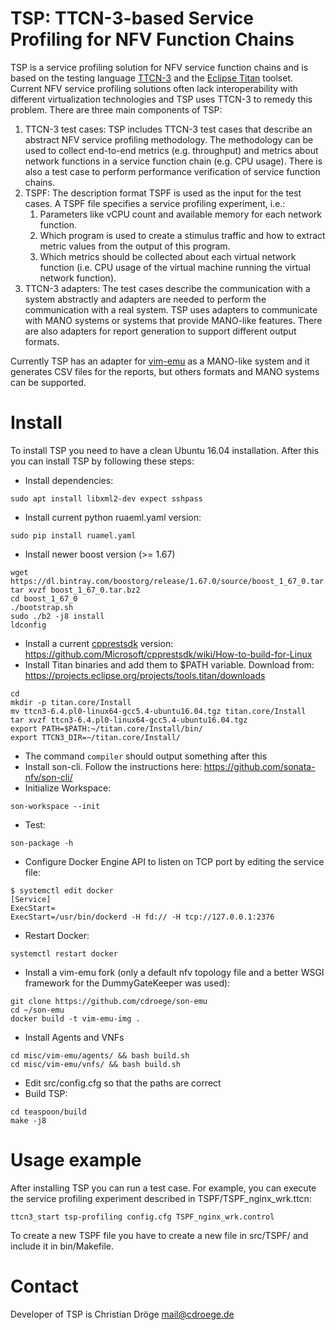 # TSP: TTCN-3-based Service Profiling for NFV Function Chains

TSP is a service profiling solution for NFV service function chains and is based on the testing language [TTCN-3](http://www.ttcn-3.org/) and the [Eclipse Titan](https://projects.eclipse.org/projects/tools.titan/) toolset. Current NFV service profiling solutions often lack interoperability with different virtualization technologies and TSP uses TTCN-3 to remedy this problem. There are three main components of TSP:

1. TTCN-3 test cases: TSP includes TTCN-3 test cases that describe an abstract NFV service profiling methodology. The methodology can be used to collect end-to-end metrics (e.g. throughput) and metrics about network functions in a service function chain (e.g. CPU usage). There is also a test case to perform performance verification of service function chains.
2. TSPF: The description format TSPF is used as the input for the test cases. A TSPF file specifies a service profiling experiment, i.e.:
   1. Parameters like vCPU count and available memory for each network function.
   2. Which program is used to create a stimulus traffic and how to extract metric values from the output of this program.
   3. Which metrics should be collected about each virtual network function (i.e. CPU usage of the virtual machine running the virtual network function).
3. TTCN-3 adapters: The test cases describe the communication with a system abstractly and adapters are needed to perform the communication with a real system. TSP uses adapters to communicate with MANO systems or systems that provide MANO-like features. There are also adapters for report generation to support different output formats.

Currently TSP has an adapter for [vim-emu](https://github.com/sonata-nfv/son-emu) as a MANO-like system and it generates CSV files for the reports, but others formats and MANO systems can be supported.

# Install

To install TSP you need to have a clean Ubuntu 16.04 installation. After this you can install TSP by following these steps:

* Install dependencies:
```
sudo apt install libxml2-dev expect sshpass
```
* Install current python ruaeml.yaml version:
```
sudo pip install ruamel.yaml
```
* Install newer boost version (>= 1.67)
```
wget https://dl.bintray.com/boostorg/release/1.67.0/source/boost_1_67_0.tar.bz2
tar xvzf boost_1_67_0.tar.bz2
cd boost_1_67_0
./bootstrap.sh
sudo ./b2 -j8 install
ldconfig
```
* Install a current [cpprestsdk](https://github.com/Microsoft/cpprestsdk) version: https://github.com/Microsoft/cpprestsdk/wiki/How-to-build-for-Linux
* Install Titan binaries and add them to $PATH variable. Download from: https://projects.eclipse.org/projects/tools.titan/downloads
```
cd
mkdir -p titan.core/Install
mv ttcn3-6.4.pl0-linux64-gcc5.4-ubuntu16.04.tgz titan.core/Install
tar xvzf ttcn3-6.4.pl0-linux64-gcc5.4-ubuntu16.04.tgz
export PATH=$PATH:~/titan.core/Install/bin/
export TTCN3_DIR=~/titan.core/Install/
```
* The command `compiler` should output something after this
* Install son-cli. Follow the instructions here: https://github.com/sonata-nfv/son-cli/
* Initialize Workspace:
```
son-workspace --init
```
* Test:
```
son-package -h
```
* Configure Docker Engine API to listen on TCP port by editing the service file:
```
$ systemctl edit docker
[Service]
ExecStart=
ExecStart=/usr/bin/dockerd -H fd:// -H tcp://127.0.0.1:2376
```
* Restart Docker:
```
systemctl restart docker
```
* Install a vim-emu fork (only a default nfv topology file and a better WSGI framework for the DummyGateKeeper was used):
```
git clone https://github.com/cdroege/son-emu
cd ~/son-emu
docker build -t vim-emu-img .
```
* Install Agents and VNFs
```
cd misc/vim-emu/agents/ && bash build.sh
cd misc/vim-emu/vnfs/ && bash build.sh
```
* Edit src/config.cfg so that the paths are correct
* Build TSP:
```
cd teaspoon/build
make -j8
```

# Usage example

After installing TSP you can run a test case. For example, you can execute the service profiling experiment described in TSPF/TSPF_nginx_wrk.ttcn:
```
ttcn3_start tsp-profiling config.cfg TSPF_nginx_wrk.control
```

To create a new TSPF file you have to create a new file in src/TSPF/ and include it in bin/Makefile.

# Contact

Developer of TSP is Christian Dröge <mail@cdroege.de>
